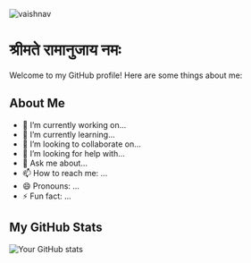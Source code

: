 ![vaishnav](https://github.com/manishramanandi/manishramanandi/assets/133475996/7a0f5040-6901-4d3d-a2e6-c5e93313a729)

# श्रीमते रामानुजाय नमः

Welcome to my GitHub profile! Here are some things about me:


## About Me

- 🔭 I’m currently working on...
- 🌱 I’m currently learning...
- 👯 I’m looking to collaborate on...
- 🤔 I’m looking for help with...
- 💬 Ask me about...
- 📫 How to reach me: ...
- 😄 Pronouns: ...
- ⚡ Fun fact: ...

## My GitHub Stats

![Your GitHub stats](https://github-readme-stats.vercel.app/api?username=yourusername&show_icons=true&theme=radical)
